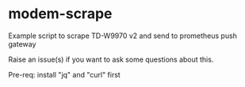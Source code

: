 # modem-scrape
Example script to scrape TD-W9970 v2 and send to prometheus push gateway

Raise an issue(s) if you want to ask some questions about this.

Pre-req: install "jq" and "curl" first

